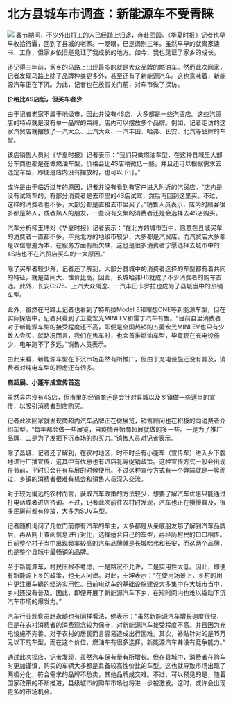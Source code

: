 # 北方县城车市调查：新能源车不受青睐

![](https://inews.gtimg.com/newsapp_bt/0/15626397777/1000)
春节期间，不少外出打工的人已经踏上归途，奔赴团圆。《华夏时报》记者也早早收拾行囊，回到了县城的老家。一眨眼，已是阔别三年。虽然早早的就离家读书、工作，但家乡依旧是见证了我成长的地方。如今，我也见证了家乡的成长。

还记得三年前，家乡的马路上出现最多的就是大众品牌的燃油车。然而此次回家，记者发现马路上除了品牌种类更多外，甚至还有了新能源汽车。这也意味着，新能源汽车正在下沉。为此，记者也在放假关门前，对车市做了探访。

**价格比4S店低，但买车者少**

由于记者老家不属于地级市，因此并没有4S店，大多都是一些汽贸店。这些汽贸店的特点就是没有单一品牌的束缚，店内可以摆放多个品牌。例如，记者走访的这家汽贸店就摆放了一汽大众、上汽大众、一汽丰田、哈弗、长安、北汽等品牌的车型。

该店销售人员对《华夏时报》记者表示：“我们只做燃油车型，在这种县城里大部分车商也都是在做燃油车型，价格会比4S店稍微低一些。并且还可以根据需求去选定车型，即便是店内没有摆放的，也可以下订。”

或许是由于临近过年的原因，记者并没有看到有客户进入附近的汽贸店。“店内是没有试驾车的，有部分消费者是去市里的4S店试驾，然后再回到这里买。不过，这样的消费者也不多，大部分都是直接去市里买了。”销售人员表示，店内的顾客很多都是熟人，或者熟人的朋友，一些没有交集的消费者还是会选择去4S店购买。

汽车分析师王坤对《华夏时报》记者表示：“在北方的城市当中，愿意在县城买车的消费者一直都不多，毕竟北方的地级市较少，大多都是汽贸店。而汽贸店大多都是以信息差为本，在服务方面有所欠缺，这也是很多消费者宁愿选择去城市中的4S店也不在汽贸店买车的一大原因。”

除了买车者较少外，记者还了解到，大部分县城中的消费者选择的车型都有着共同的特征，就是空间大、性价比高。因此，长城哈弗H6就成了不少消费者的购车首选。此外，长安CS75、上汽大众朗逸、一汽丰田卡罗拉也成为了县城当中的热销车型。

此外，虽然在马路上记者也看到了特斯拉Model 3和理想ONE等新能源车型，但在实际探店中，记者只看到了五菱宏光MINI
EV和雷丁汽车有售。“目前县里消费者对于新能源车型的接受程度还不高，即便是全国热销的五菱宏光MINI
EV也只有少数人会买，就路况而言，我们在售车时，也会首推燃油车型，毕竟现在充电设施少，电车跑不了多远。”销售人员表示。

由此来看，新能源车型在下沉市场虽然有所推广，但由于充电设施还没有普及，消费者对纯电车型的顾虑还有很多。

**商超展、小蓬车成宣传首选**

虽然县内没有4S店，但市里的经销商还是会针对县城以及乡镇做一些适当的宣传，以吸引消费者到店购买。

记者此次回家就发现商超内汽车品牌正在做展览，销售顾问也在积极的向消费者介绍车型。“每年都会做一些展览，自疫情开始商超展就做的多一些。一是为了推广品牌，二是为了发掘下沉市场的购买力。”销售人员对记者表示。

除了县城，记者还了解到，在农村地区，时不时会有小蓬车（宣传车）进入乡下腹地进行广播宣传，这其中有优惠也有进店礼等促销政策。这种宣传方式一般会出现在节前，平时只会在有车展的时候使用。不过这种宣传方式有一个弊端就是一晃而过，乡镇的消费者很难有机会和销售人员深入交流。

对于较为偏远的农村而言，获取汽车政策的方法较少，想要了解汽车优惠只能通过打电话或者进店咨询。不过，记者此次前往农村时发现，汽车也正在慢慢普及，很多民房前都有停放，大多为SUV车型。

记者随机询问了几位门前停有汽车的车主，大多都是从亲戚朋友那了解到汽车品牌后，再从网上查阅信息进行对比，选择适合自己的车型，再经历村民的口口相传。目前整个村子当中出现频率较高的汽车品牌就是长城哈弗和长安，而这两个品牌，也是整个县城中最畅销的品牌。

至于新能源车，村民压根不考虑，一是路况不允许，二是实用性太低。因此，即便有新能源下乡的政策，也无人问津。对此，王坤表示：“在使用场景上，乡村的用户更注重车辆的经济实用性。目前电动车的基础设施建设大多集中在大城市当中，乡村还没有普及。因此，即便开展了新能源汽车下乡，在短时间内也难以撬动下沉汽车市场的爆发力。”

汽车行业观察员赵永琦也有同样看法，他表示：“虽然新能源汽车增长速度很快，但是在农村消费者的消费观念较为保守，对新能源汽车接受程度不高。并且因为充电设施不完善，对于农村的居民而言容易造成出行困难。其次，补贴针对的是15万元以下的车型，而在这个价位，燃油车有很多选择，新能源汽车并没有竞争能力。”

通过此次探店，记者发现，虽然汽车保有量有所增长。但在县城中，消费者在购车时更加谨慎，购买的车辆大多都是具备较高性价比的车型。这也就导致市场出现了两极分化，符合需求的品牌不愁卖，其他品牌成交难。不过，可以预见的是，随着国家政策的不断推进，县级城市的购车市场也将进一步被激发。这时，或许会出现更多的市场机会。

